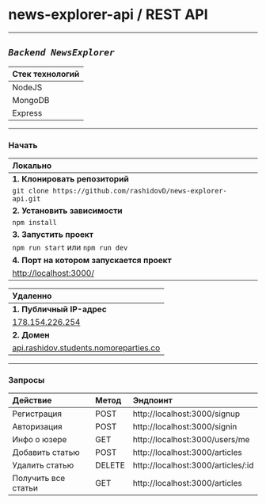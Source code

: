 # news-explorer-api / REST API
___
## <i>`Backend NewsExplorer`</i>

| Стек технологий   |
| -------------  |
|  NodeJS    |
|  MongoDB    |
|  Express |
___
### Начать
| Локально |
| :-------------  |
| **1. Клонировать репозиторий** |
| `git clone https://github.com/rashidovD/news-explorer-api.git ` |
| **2. Установить зависимости** |
| `npm install` |
| **3. Запустить проект** |
| `npm run start` или `npm run dev` |
| **4. Порт на котором запускается проект** |
| [http://localhost:3000/](http://localhost:3000/) |

|Удаленно|
|:-------------|
| **1. Публичный IP-адрес** |
| [178.154.226.254](http://178.154.226.254/) |
| **2. Домен** |
| [api.rashidov.students.nomoreparties.co](https://api.rashidov.students.nomoreparties.co/) |

___
### Запросы

| Действие  | Метод  | Эндпоинт |
|:------------- |:---------------| :-------------|
| Регистрация      | POST |     http://localhost:3000/signup |
| Авторизация      | POST        |         http://localhost:3000/signin   |
| Инфо о юзере | GET        |        http://localhost:3000/users/me |
| Добавить статью | POST        |        http://localhost:3000/articles |
| Удалить статью | DELETE        |        http://localhost:3000/articles/:id |
| Получить все статьи  | GET        |        http://localhost:3000/articles |
